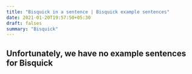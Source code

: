 ```yaml
---
title: "Bisquick in a sentence | Bisquick example sentences"
date: 2021-01-20T19:57:50+05:30
draft: falses
summary: "Bisquick"
---
```

## Unfortunately, we have no example sentences for Bisquick                 
